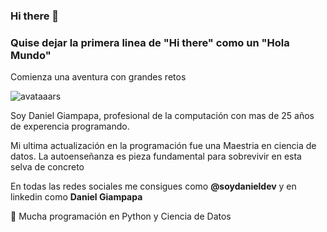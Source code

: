 ### Hi there 👋

### Quise dejar la primera linea de "Hi there" como un "Hola Mundo"

Comienza una aventura con grandes retos

![avataaars](/assets/135294506/dd003e3f-c40e-4adf-99c2-386b90c273a2)

Soy Daniel Giampapa, profesional de la computación con mas de 25 años de experencia programando.

Mi ultima actualización en la programación fue una Maestria en ciencia de datos. La autoenseñanza es pieza fundamental para sobrevivir en esta selva de concreto

En todas las redes sociales me consigues como **@soydanieldev** y en linkedin como **Daniel Giampapa**

🐍 Mucha programación en Python y Ciencia de Datos

<!--
**SoyDanielDev/SoyDanielDev** is a ✨ _special_ ✨ repository because its `README.md` (this file) appears on your GitHub profile.
